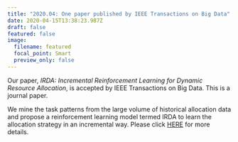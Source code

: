 ```yaml
---
title: "2020.04: One paper published by IEEE Transactions on Big Data"
date: 2020-04-15T13:38:23.987Z
draft: false
featured: false
image:
  filename: featured
  focal_point: Smart
  preview_only: false
---
```

Our paper, *IRDA: Incremental Reinforcement Learning for Dynamic Resource Allocation*, is accepted by IEEE Transactions on Big Data. This is a journal paper.

We mine the task patterns from the large volume of historical allocation data and propose a reinforcement learning model termed IRDA to learn the allocation strategy in an incremental way. Please click [HERE](https://www.zhongyu.site/publication/irda_2020/ "IRDA: Incremental Reinforcement Learning for Dynamic Resource Allocation.") for more details. 

